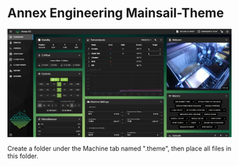# Annex Engineering Mainsail-Theme


![Screenshot](screenshot.png)

   
Create a folder under the Machine tab named ".theme", then place all files in this folder.  
